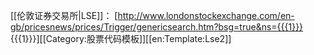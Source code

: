 [[伦敦证券交易所|LSE]]： [http://www.londonstockexchange.com/en-gb/pricesnews/prices/Trigger/genericsearch.htm?bsg=true&ns={{{1}}} {{{1}}}]<noinclude>[[Category:股票代码模板]][[en:Template:Lse2]]</noinclude>
